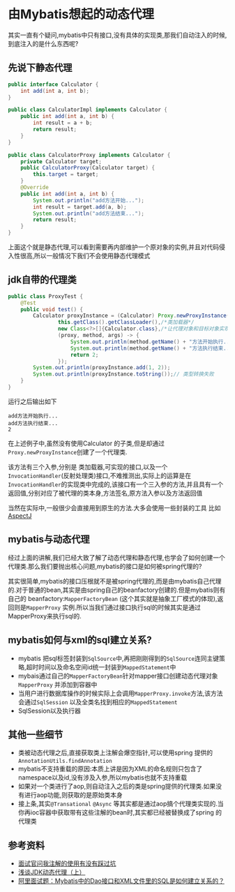 # 由Mybatis想起的动态代理

其实一直有个疑问,mybatis中只有接口,没有具体的实现类,那我们自动注入的时候,到底注入的是什么东西呢?

## 先说下静态代理

```java
public interface Calculator {
	int add(int a, int b);
}
```

```java
public class CalculatorImpl implements Calculator {
	public int add(int a, int b) {
		int result = a + b;
		return result;
	}
}
```

```java
public class CalculatorProxy implements Calculator {
    private Calculator target;
    public CalculatorProxy(Calculator target) {
        this.target = target;
    }
    @Override
    public int add(int a, int b) {
        System.out.println("add方法开始...");
        int result = target.add(a, b);
        System.out.println("add方法结束...");
        return result;
    }
}
```

上面这个就是静态代理,可以看到需要再内部维护一个原对象的实例,并且对代码侵入性很高,所以一般情况下我们不会使用静态代理模式

## jdk自带的代理类

```java
public class ProxyTest {
    @Test
    public void test() {
        Calculator proxyInstance = (Calculator) Proxy.newProxyInstance(
                this.getClass().getClassLoader(),/*类加载器*/
                new Class<?>[]{Calculator.class},/*让代理对象和目标对象实现相同接口*/
                (proxy, method, args) -> {
                    System.out.println(method.getName() + "方法开始执行...");
                    System.out.println(method.getName() + "方法执行结束...");
                    return 2;
                });
        System.out.println(proxyInstance.add(1, 2));
        System.out.println(proxyInstance.toString());// 类型转换失败
    }
}
```

运行之后输出如下

```
add方法开始执行...
add方法执行结束...
2
```

在上述例子中,虽然没有使用Calculator 的子类,但是却通过`Proxy.newProxyInstance`创建了一个代理类.

该方法有三个入参,分别是 类加载器,可实现的接口,以及一个`InvocationHandler`(反射处理类)接口,不难推测出,实际上的运算是在`InvocationHandler`的实现类中完成的,该接口有一个三入参的方法,并且具有一个返回值,分别对应了被代理的类本身,方法签名,原方法入参以及方法返回值

当然在实际中,一般很少会直接用到原生的方法.大多会使用一些封装的工具 比如[AspectJ](https://mvnrepository.com/artifact/org.aspectj/aspectjrt)

## mybatis与动态代理

经过上面的讲解,我们已经大致了解了动态代理和静态代理,也学会了如何创建一个代理类.那么我们要抛出核心问题,mybatis的接口是如何被spring代理的?

其实很简单,mybatis的接口压根就不是被spring代理的,而是由mybatis自己代理的.对于普通的bean,其实是由spring自己的beanfactory创建的.但是mybatis则有自己的 beanfactory:`MapperFactoryBean` (这个其实就是抽象工厂模式的体现),返回则是`MapperProxy` 实例.所以当我们通过接口执行sql的时候其实是通过MapperProxy来执行sql的.

## mybatis如何与xml的sql建立关系?

- mybatis 把sql标签封装到`SqlSource`中,再把刚刚得到的`SqlSource`连同主键策略,超时时间以及命名空间id统一封装到`MappedStatement`中
- mybais通过自己的`MapperFactoryBean`针对mapper接口创建动态代理对象`MapperProxy` 并添加到容器中
- 当用户进行数据库操作的时候实际上会调用`MapperProxy.invoke`方法,该方法会通过`SqlSession` 以及全类名找到相应的`MappedStatement`
- SqlSession以及执行器

## 其他一些细节

* 类被动态代理之后,直接获取类上注解会爆空指针,可以使用spring 提供的`AnnotationUtils.findAnnotation` 
* mybatis不支持重载的原因:本质上讲是因为XML的命名规则只包含了namespace以及id,没有涉及入参,所以mybatis也就不支持重载
* 如果对一个类进行了aop,则自动注入之后的类是spring提供的代理类.如果没有进行aop功能,则获取的是原始类本身
* 接上条,其实`@Transational` `@Async` 等其实都是通过aop搞个代理类实现的.当你再ioc容器中获取带有这些注解的bean时,其实都已经被替换成了spring 的代理类

## 参考资料

* [面试官问我注解的使用有没有踩过坑](https://zhuanlan.zhihu.com/p/66712661)
* [浅谈JDK动态代理（上）](https://zhuanlan.zhihu.com/p/62534874)
* [阿里面试题：Mybatis中的Dao接口和XML文件里的SQL是如何建立关系的？](https://zhuanlan.zhihu.com/p/61029087)
